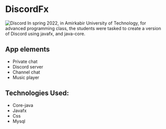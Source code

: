# DiscordFx
![Discord](https://user-images.githubusercontent.com/91912018/179363347-02e2c0f1-bb88-4897-9334-c1dedbb9e4f5.jpg)
In spring 2022, in Amirkabir University of Technology, for advanced programming class, the students were tasked to create a version of Discord using javafx, and java-core.

## App elements
- Private chat
- Discord server
- Channel chat
- Music player

## Technologies Used:
- Core-java
- Javafx
- Css
- Mysql
